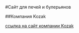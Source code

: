 #Сайт для печей и булерьянов

##Компания Kozak

[ссылка на сайт компании Kozak](https://ehordyenko1.github.io)